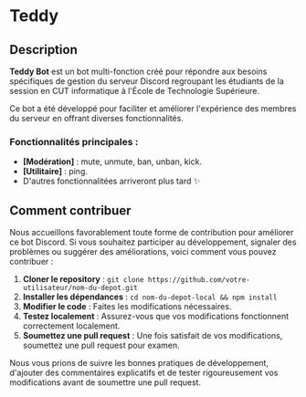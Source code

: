 # Teddy

## Description

**Teddy Bot** est un bot multi-fonction créé pour répondre aux besoins spécifiques de gestion du serveur Discord regroupant les étudiants de la session en CUT informatique à l'École de Technologie Supérieure. 

Ce bot a été développé pour faciliter et améliorer l'expérience des membres du serveur en offrant diverses fonctionnalités.

### Fonctionnalités principales :

- **[Modération]** : mute, unmute, ban, unban, kick.
- **[Utilitaire]** : ping.
- D'autres fonctionnalitées arriveront plus tard ✨

## Comment contribuer

Nous accueillons favorablement toute forme de contribution pour améliorer ce bot Discord. Si vous souhaitez participer au développement, signaler des problèmes ou suggérer des améliorations, voici comment vous pouvez contribuer :

1. **Cloner le repository** : `git clone https://github.com/votre-utilisateur/nom-du-depot.git`
2. **Installer les dépendances** : `cd nom-du-depot-local && npm install`
3. **Modifier le code** : Faites les modifications nécessaires.
4. **Testez localement** : Assurez-vous que vos modifications fonctionnent correctement localement.
5. **Soumettez une pull request** : Une fois satisfait de vos modifications, soumettez une pull request pour examen.

Nous vous prions de suivre les bonnes pratiques de développement, d'ajouter des commentaires explicatifs et de tester rigoureusement vos modifications avant de soumettre une pull request.

